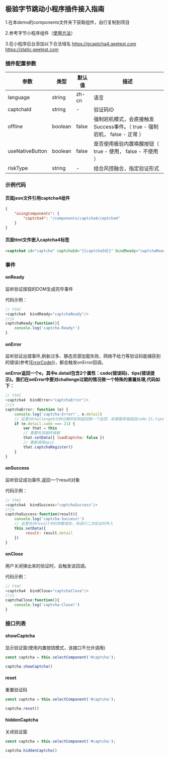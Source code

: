 ## 极验字节跳动小程序插件接入指南

1.在本demo的components文件夹下获取组件，自行复制到项目

2.参考字节小程序组件（[使用方法](https://microapp.bytedance.com/docs/zh-CN/mini-app/develop/guide/custom-component/custom-component/)）

3.在小程序后台添加以下合法域名  https://gcaptcha4.geetest.com    https://static.geetest.com



### 插件配置参数

| 参数            | 类型    | 默认值 | 描述                                                         |
| --------------- | ------- | ------ | ------------------------------------------------------------ |
| language            | string  | zh-cn  | 语言                                                         |
| captchaId       | string  | -      | 验证码ID                                                     |
| offline         | boolean | false  | 强制宕机模式，会直接触发Success事件。（ true - 强制宕机， false - 正常 ） |
| useNativeButton | boolean | false  | 是否使用极验内置唤醒按钮（ true - 使用， false - 不使用 ）   |
| riskType        | string  | -      | 结合风控融合，指定验证形式                                   |

### 示例代码

#### 页面json文件引用captcha4组件

```json
{
    "usingComponents": {
        "captcha4": "/components/captcha4/captcha4"
    }
}
```

#### 页面ttml文件嵌入captcha4标签

```html
<captcha4 id="captcha" captchaId="{{captchaId}}" bindReady="captchaReady" bindSuccess='captchaSuccess' bindClose='captchaClose' bindError="captchaError" />
```

### 事件

#### onReady

监听验证按钮的DOM生成完毕事件

代码示例：

```js
// ttml
<captcha4  bindReady="captchaReady"/>
//js  
captchaReady:function(){
    console.log('captcha-Ready!')
}
```

#### onError

监听验证出错事件,刷新过多、静态资源加载失败、网络不给力等验证码能捕获到的错误(参考[[ErrorCode\]](https://docs.geetest.com/sensebot/apirefer/errorcode/web))，都会触发onError回调。

**onError返回一个e，其中e.detail包含2个属性：code(错误码)、tips(错误提示)。我们在onError中要对challenge过期的情况做一个特殊的重置处理,代码如下：**

```js
// ttml
<captcha4  bindError="captchaError"/>
//js  
captchaError: function (e) {
    console.log('captcha-Error!', e.detail)
    // 这里对challenge9分钟过期的机制返回做一个监控，如果服务端返回code:21,tips:not proof，则重新调用api1重置
    if (e.detail.code === 21) {
        var that = this
        // 需要先将插件销毁
        that.setData({ loadCaptcha: false })
        // 重新调用api1
        that.captchaRegister()
    }
}
```

#### onSuccess

监听验证成功事件,返回一个result对象

代码示例：

```js
// ttml
<captcha4  bindSuccess="captchaSuccess"/>
//js  
captchaSuccess:function(result){
    console.log('captcha-Success!')
    // 这里先将result中的参数保存，待进行二次验证时传入
    this.setData({
         result: result.detail
    })
}
```

#### onClose

用户关闭弹出来的验证时，会触发该回调。

代码示例：

```js
// ttml
<captcha4  bindClose="captchaClose"/>
//js      
captchaClose:function(){
    console.log('captcha-Close!')
}
```

### 接口列表


#### showCaptcha

显示验证窗(使用内置按钮模式，该接口不允许调用)

```js
const captcha = this.selectComponent('#captcha');

captcha.showCaptcha()
```

#### reset

重置验证码

```js
const captcha = this.selectComponent('#captcha');

captcha.reset()
```

#### hiddenCaptcha

关闭验证窗

```js
const captcha = this.selectComponent('#captcha');

captcha.hiddenCaptcha()
```



















